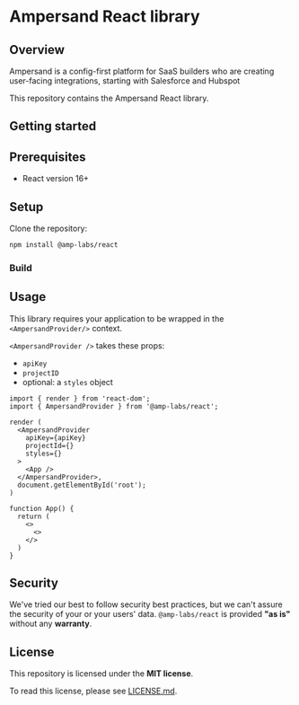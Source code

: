 # Ampersand React library

## Overview
Ampersand is a config-first platform for SaaS builders who are creating user-facing integrations, starting with Salesforce and Hubspot

This repository contains the Ampersand React library.

## Getting started

## Prerequisites
- React version 16+
 
## Setup

Clone the repository:

```sh
npm install @amp-labs/react
```

### Build

## Usage
This library requires your application to be wrapped in the `<AmpersandProvider/>` context. 

`<AmpersandProvider />` takes these props:
- `apiKey`
- `projectID`
- optional: a `styles` object

```tsx
import { render } from 'react-dom';
import { AmpersandProvider } from '@amp-labs/react';

render (
  <AmpersandProvider
    apiKey={apiKey}
    projectId={}
    styles={}
  >
    <App />
  </AmpersandProvider>,
  document.getElementById('root');
)

function App() {
  return (
    <>
      <>
    </>
  )
}

```

## Security

We've tried our best to follow security best practices, but we can't assure the security of your or your users' data. `@amp-labs/react` is provided **"as is"** without any **warranty**. 

## License

This repository is licensed under the **MIT license**.

To read this license, please see [LICENSE.md](https://github.com/amp-labs/react/blob/main/LICENSE.md).

